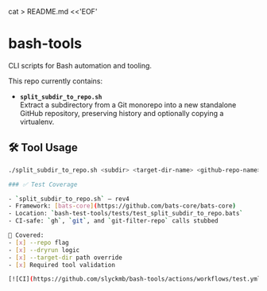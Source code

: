 cat > README.md <<'EOF'
# bash-tools

CLI scripts for Bash automation and tooling.

This repo currently contains:

- **`split_subdir_to_repo.sh`**  
  Extract a subdirectory from a Git monorepo into a new standalone GitHub repository, preserving history and optionally copying a virtualenv.

## 🛠️ Tool Usage

```bash
./split_subdir_to_repo.sh <subdir> <target-dir-name> <github-repo-name> [--repo <path>] [--dryrun]

### ✅ Test Coverage

- `split_subdir_to_repo.sh` — rev4
- Framework: [bats-core](https://github.com/bats-core/bats-core)
- Location: `bash-test-tools/tests/test_split_subdir_to_repo.bats`
- CI-safe: `gh`, `git`, and `git-filter-repo` calls stubbed

🧪 Covered:
- [x] --repo flag
- [x] --dryrun logic
- [x] --target-dir path override
- [x] Required tool validation

[![CI](https://github.com/slyckmb/bash-tools/actions/workflows/test.yml/badge.svg)](https://github.com/slyckmb/bash-tools/actions/workflows/test.yml)
